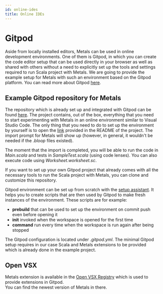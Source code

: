 ```yaml
---
id: online-ides
title: Online IDEs
---
```


# Gitpod
Aside from locally installed editors, Metals can be used in online development environments. One of them is Gitpod, 
in which you can create the code editor setup that can be used directly in your browser 
as well as shared with others without a need to explicitly set up the tools and settings required
to run Scala project with Metals. We are going to provide the example setup for Metals with such an environment based on
the Gitpod platform. You can read more about Gitpod [here](https://www.gitpod.io/docs/).

## Example Gitpod repository for Metals
The repository which is already set up and integrated with Gitpod can be found 
[here](https://github.com/scalameta/metals-gitpod-sample). The project contains, out of the box,
everything that you need to start experimenting with Metals in an online environment similar to Visual Studio Code. 
The only thing that you need to do to set up the environment by yourself is to open the
[link](https://gitpod.io/#https://github.com/scalameta/gitpod-sample) provided in the README of the project.
The import prompt for Metals will show up (however, in general, it wouldn't be needed if the *.bloop* files existed).

The moment that the import is completed, you will be able to run the code in *Main.scala* and tests in *SampleTest.scala*
(using code lenses). You can also execute code using *Worksheet.worksheet.sc*.

If you want to set up your own Gitpod project that already comes with all the necessary tools
to run the Scala project with Metals, you can clone and customize this repository.

Gitpod environment can be set up from scratch with the [setup assistant](https://www.gitpod.io/docs/configuration/).
It helps you to create scripts that are then used by Gitpod to make fresh instances of the environment. These scripts are
for example: 
- **prebuild** that can be used to set up the environment on commit push even before opening it 
- **init** invoked when the workspace is opened for the first time
- **command** run every time when the workspace is run again after being stopped  

The Gitpod configuration is located under *.gitpod.yml*. The minimal Gitpod setup requires in our case Scala and Metals 
extensions to be provided which is already done in the example project.    

## Open VSX
Metals extension is available in the [Open VSX Registry](https://open-vsx.org/) which is used to provide extensions in Gitpod.  
You can find the newest version of Metals in there.
